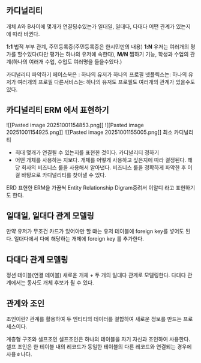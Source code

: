 ##  카디널리티
개체 A와 B사이에 몇개가 연결됭수있는가
일대일, 일대다, 다대다
어떤 관계가 있는지에 따라 바뀐다.

**1:1**
법적 부부 관계, 주민등록증(주민등록증은 한시민만의 내용)
**1:N**
유저는 여러개의 평가를 할수있다(다만 평가는 하나의 유저에 속한다),
**M/N**
찜하기 기능, 학생과 수업의 관계(하나의 여러개 수업, 수업도 여러명을 들을수있다.)

카디널리티 파악하기
페이스북은 : 하나의 유저가 하나의 프로필
넷플릭스는: 하나의 유저가 여러개의  프로필
다른서비스는: 하나의 유저도 프로필도 여러개의 관계가 있을수도있다.

##  카디널리티   ERM 에서 표현하기
![[Pasted image 20251001154853.png]]
![[Pasted image 20251001154925.png]]
![[Pasted image 20251001155005.png]]
최소 카디널리티
- 최대  몇개가 연결될 수 있는지를 표현한 것이다.
카디널리티 정하기
- 어떤 개체를 사용하는 지보다. 개체를  어떻게 사용하고 싶은지에 따라 결정된다. 해당  회사의  비즈니스 룰을 사용해서 알아낸다. 비즈니스 룰을 정확하게 파악한 후 이걸 바탕으로 카디널리티를 찾아낼 수 있다.

ERD
표현한 ERM을 가끔씩 Entity  Relationship Digram중려서 이알디 라고 표현하기도 한다.

## 일대일, 일대다 관계 모델링
만약 유저가 무조건 카드가 있어야만 할 떄는 유저 테이블에 foreign key를 넣어도 된다.
일대다에서 다에 해당하는 개체에 foreign key 를 추가한다.

## 다대다 관계 모델링
정션 테이블(연결 테이블) 새로운 개체  + 두 개의 일대다 관계로 모델링한다.
다대다 관계에서는 동사도 개체 후보가 될 수 있다.

## 관계와 조인
조인이란?
관계를  활용하여  두 엔티티의 데이터를 결합하여 새로운 정보를 만드는 프로세스이다.

계층형 구조와 셀프조인
셀프조인은 하나의 테이블을 자기 자신과 조인하여 사용한다. 셀프 조인은 한 테이블 내의 레코드가 동일한 테이블의 다른 레코드와 연결되는 경우에 사용ㅎ나다.